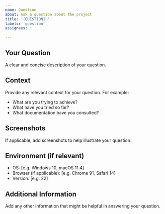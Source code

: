 ```yaml
---
name: Question
about: Ask a question about the project
title: '[QUESTION] '
labels: 'question'
assignees: ''

---
```


## Your Question
A clear and concise description of your question.

## Context
Provide any relevant context for your question. For example:
- What are you trying to achieve?
- What have you tried so far?
- What documentation have you consulted?

## Screenshots
If applicable, add screenshots to help illustrate your question.

## Environment (if relevant)
- OS: [e.g. Windows 10, macOS 11.4]
- Browser (if applicable): [e.g. Chrome 91, Safari 14]
- Version: [e.g. 22]

## Additional Information
Add any other information that might be helpful in answering your question.
